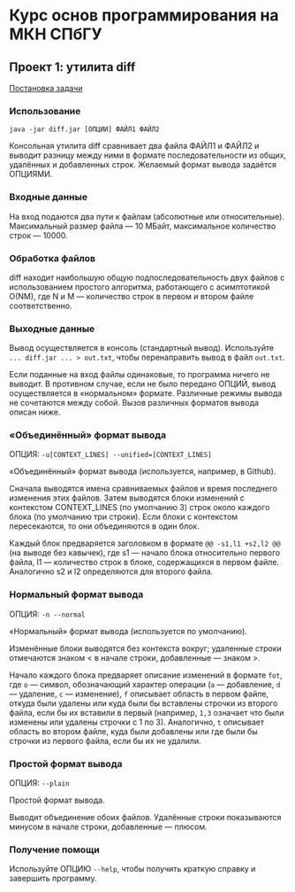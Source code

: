 # Курс основ программирования на МКН СПбГУ

## Проект 1: утилита diff
[Постановка задачи](./TASK.md)

### Использование
`java -jar diff.jar [ОПЦИИ] ФАЙЛ1 ФАЙЛ2`

Консольная утилита diff сравнивает два файла ФАЙЛ1 и ФАЙЛ2 и выводит разницу между ними в формате
последовательности из общих, удалённых и добавленных строк. Желаемый формат вывода задаётся ОПЦИЯМИ.

### Входные данные
На вход подаются два пути к файлам (абсолютные или относительные). Максимальный размер файла — 10 МБайт,
максимальное количество строк — 10000.

### Обработка файлов
diff находит наибольшую общую подпоследовательность двух файлов с использованием простого алгоритма, работающего
с асимптотикой O(NM), где N и M — количество строк в первом и втором файле соответственно.

### Выходные данные
Вывод осуществляется в консоль (стандартный вывод). Используйте `... diff.jar ... > out.txt`, чтобы перенаправить вывод в файл `out.txt`.

Если поданные на вход файлы одинаковые, то программа ничего не выводит. В противном случае, если не было передано ОПЦИЙ,
вывод осуществляется в «нормальном» формате. Различные режимы вывода не сочетаются между собой. Вызов различных форматов вывода описан
ниже.

### «Объединённый» формат вывода
ОПЦИЯ: `-u[CONTEXT_LINES] --unified=[CONTEXT_LINES]`

«Объединённый» формат вывода (используется, например, в Github).

Сначала выводятся имена сравниваемых файлов и время последнего изменения этих файлов. Затем выводятся блоки изменений с контекстом CONTEXT_LINES (по умолчанию 3) строк около каждого
блока (по умолчанию три строки). Если блоки с контекстом пересекаются, то они объединяются в один блок.

Каждый блок предваряется заголовком в формате `@@ -s1,l1 +s2,l2 @@` (на выводе без кавычек), где s1 — начало блока относительно
первого файла, l1 — количество строк в блоке, содержащихся в первом файле. Аналогично s2 и l2 определяются для второго
файла.

### Нормальный формат вывода
ОПЦИЯ: `-n --normal`

«Нормальный» формат вывода (используется по умолчанию).

Изменённые блоки выводятся без контекста вокруг; удаленные строки отмечаются знаком
< в начале строки, добавленные — знаком >.

Начало каждого блока предваряет описание изменений в формате `fot`, где `o` — символ, обозначающий характер операции (`a` — добавление, `d` — удаление, `c` — изменение), `f` описывает область в
первом файле, откуда были удалены или куда были бы вставлены строчки из второго файла, если бы их вставили в первый (например, `1,3` означает что были изменены или удалены строчки с 1 по 3).
Аналогично, `t` описывает область во втором файле, куда были добавлены или где были бы строчки из первого файла,
если бы их не удалили.

### Простой формат вывода
ОПЦИЯ: `--plain`

Простой формат вывода.

Выводит объединение обоих файлов. Удалённые строки показываются минусом в начале строки, добавленные — плюсом.

### Получение помощи
Используйте ОПЦИЮ `--help`, чтобы получить краткую справку и завершить программу.
